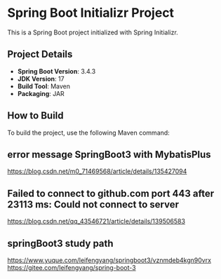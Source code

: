 # Spring Boot Initializr Project

This is a Spring Boot project initialized with Spring Initializr.

## Project Details
- **Spring Boot Version**: 3.4.3
- **JDK Version**: 17
- **Build Tool**: Maven
- **Packaging**: JAR

## How to Build

To build the project, use the following Maven command:

## error message SpringBoot3 with MybatisPlus
https://blog.csdn.net/m0_71469568/article/details/135427094
## Failed to connect to github.com port 443 after 23113 ms: Could not connect to server
https://blog.csdn.net/qq_43546721/article/details/139506583
## springBoot3 study path
https://www.yuque.com/leifengyang/springboot3/vznmdeb4kgn90vrx
https://gitee.com/leifengyang/spring-boot-3